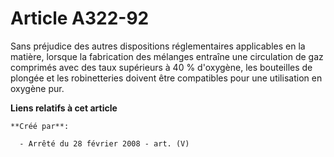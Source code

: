 # Article A322-92

Sans préjudice des autres dispositions réglementaires applicables en la matière, lorsque la fabrication des mélanges entraîne
une circulation de gaz comprimés avec des taux supérieurs à 40 % d'oxygène, les bouteilles de plongée et les robinetteries
doivent être compatibles pour une utilisation en oxygène pur.

**Liens relatifs à cet article**

	**Créé par**:

	  - Arrêté du 28 février 2008 - art. (V)
